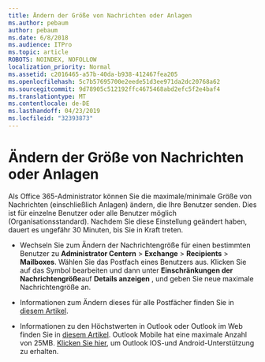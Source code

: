```yaml
---
title: Ändern der Größe von Nachrichten oder Anlagen
ms.author: pebaum
author: pebaum
ms.date: 6/8/2018
ms.audience: ITPro
ms.topic: article
ROBOTS: NOINDEX, NOFOLLOW
localization_priority: Normal
ms.assetid: c2016465-a57b-40da-b938-412467fea205
ms.openlocfilehash: 5c7b57695700e2eede51d3ee971da2dc20768a62
ms.sourcegitcommit: 9d78905c512192ffc4675468abd2efc5f2e4baf4
ms.translationtype: MT
ms.contentlocale: de-DE
ms.lasthandoff: 04/23/2019
ms.locfileid: "32393873"
---
```

# <a name="changing-message-or-attachment-size"></a>Ändern der Größe von Nachrichten oder Anlagen

Als Office 365-Administrator können Sie die maximale/minimale Größe von Nachrichten (einschließlich Anlagen) ändern, die Ihre Benutzer senden. Dies ist für einzelne Benutzer oder alle Benutzer möglich (Organisationsstandard). Nachdem Sie diese Einstellung geändert haben, dauert es ungefähr 30 Minuten, bis Sie in Kraft treten.
  
- Wechseln Sie zum Ändern der Nachrichtengröße für einen bestimmten Benutzer zu **Administrator Centern** \> **Exchange** \> **Recipients** \> **Mailboxes**. Wählen Sie das Postfach eines Benutzers aus. Klicken Sie auf das Symbol bearbeiten und dann unter **Einschränkungen der Nachrichtengröße**auf **Details anzeigen** , und geben Sie neue maximale Nachrichtengröße an. 
    
- Informationen zum Ändern dieses für alle Postfächer finden Sie in [diesem Artikel](https://www.microsoft.com/microsoft-365/blog/2015/04/15/office-365-now-supports-larger-email-messages-up-to-150-mb/).
    
- Informationen zu den Höchstwerten in Outlook oder Outlook im Web finden Sie in [diesem Artikel](https://technet.microsoft.com/library/exchange-online-limits.aspx#MessageLimits). Outlook Mobile hat eine maximale Anzahl von 25MB. [Klicken Sie hier](https://support.office.com/article/Get-in-app-help-for-Outlook-for-iOS-and-Android-218a22d1-9fa5-4889-b689-de1c63493243), um Outlook IOS-und Android-Unterstützung zu erhalten.
    

